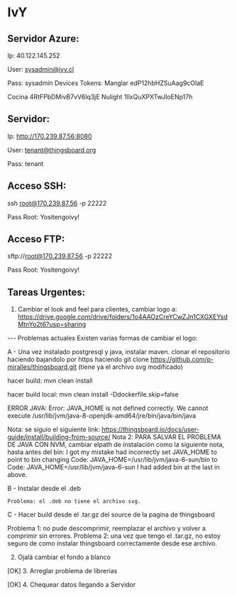 # IvY

## Servidor Azure:

Ip: 40.122.145.252

User: sysadmin@ivy.cl

Pass: sysadmin
    Devices Tokens:
        Manglar edP12hbHZSuAag9cOlaE
        
Cocina 4RtFPbDMivB7vV6lq3jE
Nulight 1llxQuXPXTwJloENp17h


## Servidor:
Ip: http://170.239.87.56:8080

User: tenant@thingsboard.org

Pass: tenant

## Acceso SSH:
ssh root@170.239.87.56 -p 22222

Pass Root: Yositengoivy!

## Acceso FTP:
sftp://root@170.239.87.56 -p 22222

Pass Root: Yositengoivy!



## Tareas Urgentes:

1. Cambiar el look and feel para clientes, cambiar logo a:
https://drive.google.com/drive/folders/1o4AAOzCreYCwZJn1CXGXEYsdMtnYo2t6?usp=sharing

--- Problemas actuales
Existen varias formas de cambiar el logo:

A - Una vez instalado postgresql y java, instalar maven.
    clonar el repositorio haciendo bajandolo por https haciendo git clone https://github.com/p-miralles/thingsboard.git (tiene ya el         archivo svg modificado)
   
   hacer build: mvn clean install
   
   hacer build local: mvn clean install -Ddockerfile.skip=false
   
   ERROR JAVA: Error: JAVA_HOME is not defined correctly. We cannot execute /usr/lib/jvm/java-8-openjdk-amd64/jre/bin/java/bin/java
   
   Nota: se siguio el siguiente link: https://thingsboard.io/docs/user-guide/install/building-from-source/
   Nota 2: PARA SALVAR EL PROBLEMA DE JAVA CON NVM, cambiar elpath de instalación como la siguiente nota, hasta antes del bin:
   I got my mistake had incorrectly set JAVA_HOME to point to bin changing 
   Code: JAVA_HOME=/usr/lib/jvm/java-6-sun/bin
   to Code:
   JAVA_HOME=/usr/lib/jvm/java-6-sun
   I had added bin at the last in above.

B - Instalar desde el .deb

    Problema: el .deb no tiene el archivo svg.

C - Hacer build desde el .tar.gz del source de la pagina de thingsboard

Problema 1: no pude descomprimir, reemplazar el archivo y volver a comprimir sin errores.
Problema 2: una vez que tengo el .tar.gz, no estoy seguro de como instalar thingsboard correctamente desde ese archivo.

2. Ojalá cambiar el fondo a blanco

[OK] 3. Arreglar problema de librerias

[OK] 4. Chequear datos llegando a Servidor



    
